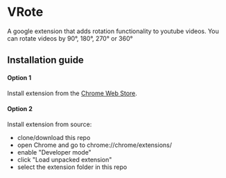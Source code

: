 # VRote
A google extension that adds rotation functionality to youtube videos. You can rotate videos by 90°, 180°, 270° or 360°

## Installation guide

#### Option 1
Install extension from the
[Chrome Web Store](https://chrome.google.com/webstore/detail/vrote/dkgjbbekbfikbllghbgmlmeognckgikm/related?hl=pt-BR).


#### Option 2 
Install extension from source:

* clone/download this repo
* open Chrome and go to chrome://chrome/extensions/
* enable "Developer mode"
* click "Load unpacked extension"
* select the extension folder in this repo



